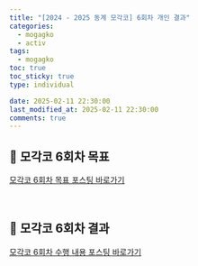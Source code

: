 ```yaml
---
title: "[2024 - 2025 동계 모각코] 6회차 개인 결과"
categories:
  - mogagko
  - activ
tags:
  - mogagko
toc: true
toc_sticky: true
type: individual

date: 2025-02-11 22:30:00
last_modified_at: 2025-02-11 22:30:00
comments: true
---
```

## 📍 모각코 6회차 목표
[모각코 6회차 목표 포스팅 바로가기]()

<br>

## 📍 모각코 6회차 결과
[모각코 6회차 수행 내용 포스팅 바로가기]()

<br>